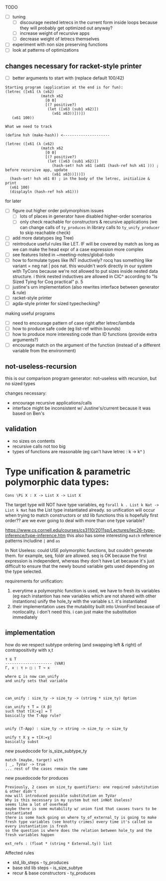 
TODO
- [ ] tuning
  - [ ] discourage nested letrecs in the current form inside loops because they will probably get optimized out anyway?
  - [ ] increase weight of recursive apps 
  - [ ] decrease weight of letrecs themselves
- [ ] experiment with non size preserving functions
- [ ] look at patterns of optimizations

## changes necessary for racket-style printer
- [ ] better arguments to start with (replace default 100/42)

```
Starting program (application at the end is for fun): 
(letrec ([x61 (λ (x62)
                (match x62
                  [0 0]
                  [(? positive?)
                   (let ([x63 (sub1 x62)])
                     (x61 x63))]))])
   (x61 100))

What we need to track

(define hsh (make-hash)) <---------------------

(letrec ([x61 (λ (x62)
                (match x62
                  [0 0]
                  [(? positive?)
                   (let ([x63 (sub1 x62)])
                     (hash-set! hsh x61 (add1 (hash-ref hsh x61 ))) ; before recursive app, update
                     (x61 x63))]))])
  (hash-set! hsh x61 0) ; in the body of the letrec, initialize & print
  (x61 100)
  (displayln (hash-ref hsh x61)))
```








for later
- [ ] figure out higher order polymorphism issues 
  - [ ] lots of places in generator have disabled higher-order scenarios
  - [ ] only check reachable for constructors & recursive applications (we can change calls of `ty_produces` in library calls to `ty_unify_producer` to skip reachable check)
- [ ] add more datatypes (eg Tree)
- [ ] reintroduce useful rules like LET. IF will be covered by match as long as we can make the head expr of a case expression more complex
- [ ] see features listed in ~meeting-notes/global-todo
- [ ] how to formulate types like INT inductively? rocq has something like variant = neg nat | pos nat. this wouldn't work directly in our system with TyCons because we're not allowed to put sizes inside nested data structure. i think nested inductives are allowed in CIC^ according to "Is Sized Tying for Coq practical" p. 5
- [ ] justine's urn implementation (also rewrites interface between generator & rule)
- [ ] racket-style printer
- [ ] agda-style printer for sized typechecking?

making useful programs
- [ ] need to encourage pattern of case right after letrec/lambda
- [ ] how to produce safe code (eg list-ref within bounds)
- [ ] how to produce more interesting code than ID functions (provide extra arguments?)
- [ ] encourage match on the argument of the function (instead of a different variable from the environment)

## not-useless-recursion
this is our comparison program generator: not-useless with recursion, but no sized types

changes necessary:
- encourage recursive applications/calls
- interface might be inconsistent w/ Justine's/current because it was based on Ben's





## validation
- no sizes on contents
- recursive calls not too big
- types of functions are reasonable (eg can't have letrec : k -> k^ )










# Type unification & parametric polymorphic data types:
`Cons \Pi X : X -> List X -> List X`

The target type will NOT have type variables, eg `forall k . List k Nat -> List k Nat` has the List type instantiated already. so unification will occur when trying to match constructors or std lib functions
this is hopefully first order?? are we ever going to deal with more than one type variable?

https://www.cs.cornell.edu/courses/cs3110/2011sp/Lectures/lec26-type-inference/type-inference.htm
this also has some interesting `match` reference patterns includine `|` and `as`

In Not Useless:
could USE polymorphic functions, but couldn't generate them. for example, seq, foldr are allowed. 
seq is OK because the first expression is independent, whereas they don't have Let because it's just difficult to ensure that the newly bound variable gets used depending on the type selected.

requirements for unification:
1. everytime a polymorphic function is used, we have to 
  fresh its variables (eg each instantion has new variables which are not shared with other instantions)
  unify the hole_ty with the variable s.t. it's instantiated
2. their implementation uses the mutability built into UnionFind because of nonlocality. i don't need this. i can just make the substitution immediately

## implementation
how do we respect subtype ordering (and swapping left & right)
of contrapositivity
with x,t

```
τ ⊑ T
--------------------- (VAR)
Γ, x : τ ⊢ □ : T ↝ x

where ⊑ is now can_unify
and unify sets that variable



can_unify : size_ty -> size_ty -> (string * size_ty) Option

can_unify τ T = (X β)
such that τ[X:=χ] = T
basically the T-App rule?


unify (T-App) : size_ty -> string -> size_ty -> size_ty

unify τ X χ = τ[X:=χ]
basically subst
```


new psuedocode for is_size_subtype_ty
```
match (maybe, target) with
| _, TyVar -> true
... rest of the cases remain the same
```

new psuedocode for produces
```
Previously, 2 cases on size_ty quantifiers: one required substitution & other didn't
now will introduced possible substitution on TyVar
Why is this necessary in my system but not inNot Useless?
seems like a lot of overhead
maybe there is some mutability w/ union find that causes tvars to be instantiated
there is some hack going on where ty_of_external_ty is going to make fresh type variables (see knotty crimes) every time it's called so every instantiation is fresh
so the question is where does the relation between hole_ty and the fresh variables happen

ext_refs : (float * (string * External.ty)) list
```




Affected rules
- std_lib_steps - ty_produces
- base std lib steps - is_size_subtye
- recur & base constructors - ty_produces




